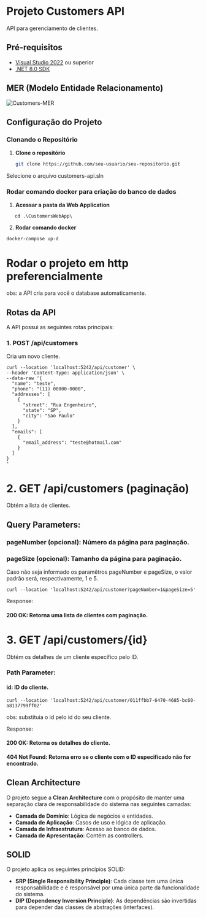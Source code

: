 # Projeto Customers API

API para gerenciamento de clientes.

## Pré-requisitos

- [Visual Studio 2022](https://visualstudio.microsoft.com/vs/) ou superior
- [.NET 8.0 SDK](https://dotnet.microsoft.com/download/dotnet/8.0)



## MER (Modelo Entidade Relacionamento)

![Customers-MER](https://github.com/user-attachments/assets/81ec82a4-d11c-4960-9f69-3286780fb0b2)

## Configuração do Projeto

### Clonando o Repositório

1. **Clone o repositório** 
   ```bash
   git clone https://github.com/seu-usuario/seu-repositorio.git
   ```

   
Selecione o arquivo customers-api.sln


### Rodar comando docker para criação do banco de dados



1. **Acessar a pasta da Web Application**

```
   cd .\CustomersWebApp\
```

2. **Rodar comando docker**
```
docker-compose up-d
```

# Rodar o projeto em http preferencialmente

obs: a API cria para você o database automaticamente.

## Rotas da API
A API possui as seguintes rotas principais:

### 1. POST /api/customers
Cria um novo cliente.

```
curl --location 'localhost:5242/api/customer' \
--header 'Content-Type: application/json' \
--data-raw '{
  "name": "teste",
  "phone": "(11) 00000-0000",
  "addresses": [
    {
      "street": "Rua Engenheiro",
      "state": "SP",
      "city": "Sao Paulo"
    }
  ],
  "emails": [
    {
      "email_address": "teste@hotmail.com"
    }
  ]
}
'

```

# 2. GET /api/customers (paginação)
Obtém a lista de clientes.

## Query Parameters:

### pageNumber (opcional): Número da página para paginação.
### pageSize (opcional): Tamanho da página para paginação.

Caso não seja informado os paramêtros pageNumber e pageSize, o valor padrão será, respectivamente, 1 e 5.

```
curl --location 'localhost:5242/api/customer?pageNumber=1&pageSize=5'
```
Response:

#### 200 OK: Retorna uma lista de clientes com paginação.

# 3. GET /api/customers/{id}
Obtém os detalhes de um cliente específico pelo ID.

### Path Parameter:

#### id: ID do cliente.

```
curl --location 'localhost:5242/api/customer/011ffbb7-6470-4685-bc60-a8137799ff02'
```

obs: substituia o id pelo id do seu cliente.

Response:

#### 200 OK: Retorna os detalhes do cliente.
#### 404 Not Found: Retorna erro se o cliente com o ID especificado não for encontrado.

## Clean Architecture

O projeto segue a **Clean Architecture** com o propósito de manter uma separação clara de responsabilidade do sistema nas seguintes camadas:

- **Camada de Domínio**: Lógica de negócios e entidades.
- **Camada de Aplicação**: Casos de uso e lógica de aplicação.
- **Camada de Infraestrutura**: Acesso ao banco de dados.
- **Camada de Apresentação**: Contém as controllers.

## SOLID

O projeto aplica os seguintes princípios SOLID:

- **SRP (Single Responsibility Principle)**: Cada classe tem uma única responsabilidade e é responsável por uma única parte da funcionalidade do sistema.
- **DIP (Dependency Inversion Principle)**: As dependências são invertidas para depender das classes de abstrações (interfaces).

